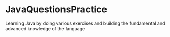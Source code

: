 # JavaQuestionsPractice
Learning Java by doing various exercises and building the fundamental and advanced knowledge of the language

